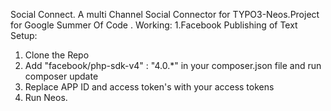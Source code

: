 Social Connect.
A multi Channel Social Connector for TYPO3-Neos.Project for Google Summer Of Code .
Working:
1.Facebook Publishing of Text
Setup:
1. Clone the Repo
2. Add "facebook/php-sdk-v4" : "4.0.*" in your composer.json file and run composer update
3. Replace APP ID and access token's with your access tokens
4. Run Neos.